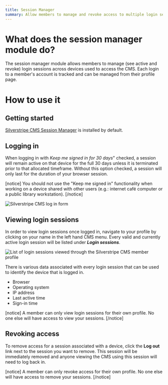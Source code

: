 ```yaml
---
title: Session Manager
summary: Allow members to manage and revoke access to multiple login sessions across devices.
---
```


# What does the session manager module do?

The session manager module allows members to manage (see active and revoke) login sessions across devices used to access the CMS. Each login to a member's account is tracked and can be managed from their profile page.


# How to use it

## Getting started

[Silverstripe CMS Session Manager](https://addons.silverstripe.org/add-ons/silverstripe/session-manager) is installed by default.

## Logging in

When logging in with *_Keep me signed in for 30 days_*" checked, a session will remain active on that device for the full 30 days unless it is terminated prior to that allocated timeframe. Without this option checked, a session will only last for the duration of your browser session.

[notice]
You should not use the "Keep me signed in" functionality when working on a device shared with other users (e.g.: internet café computer or a public library workstation).
[/notice]

![Silverstripe CMS log in form](../_images/session-manager-logging-in.png)

## Viewing login sessions

In order to view login sessions once logged in, navigate to your profile by clicking on your name in the left hand CMS menu. Every valid and currently active login session will be listed under ***Login sessions***.

![List of login sessions viewed through the Silverstripe CMS member profile](../_images/session-manager-viewing-login-sessions.png)

There is various data associated with every login session that can be used to identify the device that is logged in.

* Browser
* Operating system
* IP address
* Last active time
* Sign-in time

[notice]
A member can only view login sessions for their own profile. No one else will have access to view your sessions.
[/notice]

## Revoking access

To remove access for a session associated with a device, click the **Log out** link next to the session you want to remove. This session will be immediately removed and anyone viewing the CMS using this session will need to log back in.

[notice]
A member can only revoke access for their own profile. No one else will have access to remove your sessions.
[/notice]
